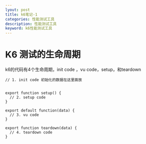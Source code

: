 ```yaml
---
lyout: post
title: k6笔记-1
categories: 性能测试工具
description: 性能测试工具
keyword: k6性能测试工具
---
```


# K6 测试的生命周期

k6的代码有4个生命周期，init code ，vu code，setup，和teardown

```
// 1. init code 初始化的数据在这里面放


export function setup() {
  // 2. setup code
}

export default function(data) {
  // 3. vu code
}

export function teardown(data) {
  // 4. teardown code
}

```